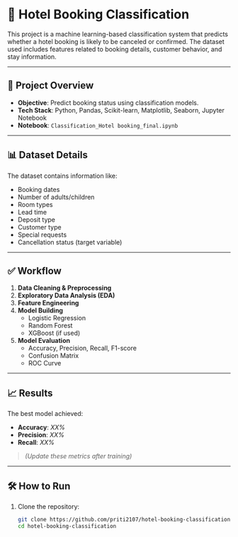 # 🏨 Hotel Booking Classification

This project is a machine learning-based classification system that predicts whether a hotel booking is likely to be canceled or confirmed. The dataset used includes features related to booking details, customer behavior, and stay information.

---

## 📌 Project Overview

- **Objective**: Predict booking status using classification models.
- **Tech Stack**: Python, Pandas, Scikit-learn, Matplotlib, Seaborn, Jupyter Notebook
- **Notebook**: `Classification_Hotel booking_final.ipynb`

---

## 📊 Dataset Details

The dataset contains information like:

- Booking dates
- Number of adults/children
- Room types
- Lead time
- Deposit type
- Customer type
- Special requests
- Cancellation status (target variable)

---

## ✅ Workflow

1. **Data Cleaning & Preprocessing**
2. **Exploratory Data Analysis (EDA)**
3. **Feature Engineering**
4. **Model Building**
   - Logistic Regression
   - Random Forest
   - XGBoost (if used)
5. **Model Evaluation**
   - Accuracy, Precision, Recall, F1-score
   - Confusion Matrix
   - ROC Curve

---

## 📈 Results

The best model achieved:
- **Accuracy**: _XX%_
- **Precision**: _XX%_
- **Recall**: _XX%_
> _(Update these metrics after training)_

---

## 🛠️ How to Run

1. Clone the repository:
   ```bash
   git clone https://github.com/priti2107/hotel-booking-classification.git
   cd hotel-booking-classification

